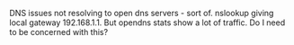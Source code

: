 DNS issues
not resolving to open dns servers - sort of.  nslookup giving local gateway 192.168.1.1.  But opendns stats show a lot of traffic.  Do I need to be concerned with this?
